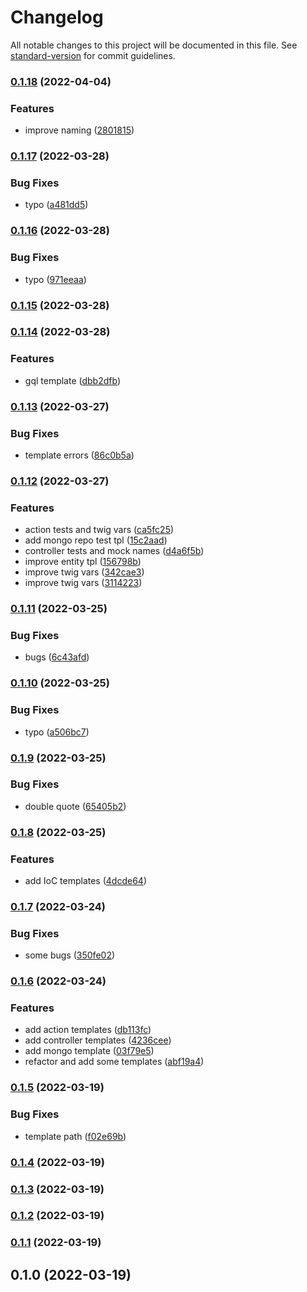 # Changelog

All notable changes to this project will be documented in this file. See [standard-version](https://github.com/conventional-changelog/standard-version) for commit guidelines.

### [0.1.18](https://github.com/powerkernel/node-crud-gen/compare/v0.1.17...v0.1.18) (2022-04-04)


### Features

* improve naming ([2801815](https://github.com/powerkernel/node-crud-gen/commit/28018156c6dd12c47efbbd01ede02a54b71123de))

### [0.1.17](https://github.com/powerkernel/node-crud-gen/compare/v0.1.16...v0.1.17) (2022-03-28)


### Bug Fixes

* typo ([a481dd5](https://github.com/powerkernel/node-crud-gen/commit/a481dd5843c437f2bf99097a4adac292b6a217f8))

### [0.1.16](https://github.com/powerkernel/node-crud-gen/compare/v0.1.15...v0.1.16) (2022-03-28)


### Bug Fixes

* typo ([971eeaa](https://github.com/powerkernel/node-crud-gen/commit/971eeaacf5d40675c8c27fb069a9d952a2d79023))

### [0.1.15](https://github.com/powerkernel/node-crud-gen/compare/v0.1.14...v0.1.15) (2022-03-28)

### [0.1.14](https://github.com/powerkernel/node-crud-gen/compare/v0.1.13...v0.1.14) (2022-03-28)


### Features

* gql template ([dbb2dfb](https://github.com/powerkernel/node-crud-gen/commit/dbb2dfb7cf9bf54d827acce3b03c0bb5843aba0c))

### [0.1.13](https://github.com/powerkernel/node-crud-gen/compare/v0.1.12...v0.1.13) (2022-03-27)


### Bug Fixes

* template errors ([86c0b5a](https://github.com/powerkernel/node-crud-gen/commit/86c0b5a95458fd876054b34a92464a850d915260))

### [0.1.12](https://github.com/powerkernel/node-crud-gen/compare/v0.1.11...v0.1.12) (2022-03-27)


### Features

* action tests and twig vars ([ca5fc25](https://github.com/powerkernel/node-crud-gen/commit/ca5fc25745e650996f12ff19457ef6d1ef121ec1))
* add mongo repo test tpl ([15c2aad](https://github.com/powerkernel/node-crud-gen/commit/15c2aadf1d930521343d0aace88d291b27181426))
* controller tests and mock names ([d4a6f5b](https://github.com/powerkernel/node-crud-gen/commit/d4a6f5b50348c3f43402010ac64562bd25fd84a5))
* improve entity tpl ([156798b](https://github.com/powerkernel/node-crud-gen/commit/156798bb31ca59a56688d269c466a80c19e2485c))
* improve twig vars ([342cae3](https://github.com/powerkernel/node-crud-gen/commit/342cae39f876a71d80376ad6aed56ffe4ba86fd8))
* improve twig vars ([3114223](https://github.com/powerkernel/node-crud-gen/commit/3114223896a074406725219b845c376a976f8ec2))

### [0.1.11](https://github.com/powerkernel/node-crud-gen/compare/v0.1.10...v0.1.11) (2022-03-25)


### Bug Fixes

* bugs ([6c43afd](https://github.com/powerkernel/node-crud-gen/commit/6c43afd8bfe90b76a9095d63567c6b62023168f0))

### [0.1.10](https://github.com/powerkernel/node-crud-gen/compare/v0.1.9...v0.1.10) (2022-03-25)


### Bug Fixes

* typo ([a506bc7](https://github.com/powerkernel/node-crud-gen/commit/a506bc7fc7147bf7f115b87d0c570ceaba0ad4f8))

### [0.1.9](https://github.com/powerkernel/node-crud-gen/compare/v0.1.8...v0.1.9) (2022-03-25)


### Bug Fixes

* double quote ([65405b2](https://github.com/powerkernel/node-crud-gen/commit/65405b2c48cda032c5953662383b188017bf4220))

### [0.1.8](https://github.com/powerkernel/node-crud-gen/compare/v0.1.7...v0.1.8) (2022-03-25)


### Features

* add IoC templates ([4dcde64](https://github.com/powerkernel/node-crud-gen/commit/4dcde64813bbfbe26a7e4fcea60855343e588105))

### [0.1.7](https://github.com/powerkernel/node-crud-gen/compare/v0.1.6...v0.1.7) (2022-03-24)


### Bug Fixes

* some bugs ([350fe02](https://github.com/powerkernel/node-crud-gen/commit/350fe021288a772dde9d6a70a5bf1ae0f80835cb))

### [0.1.6](https://github.com/powerkernel/node-crud-gen/compare/v0.1.5...v0.1.6) (2022-03-24)


### Features

* add action templates ([db113fc](https://github.com/powerkernel/node-crud-gen/commit/db113fc6e5ac2fcc0c878e9251bb8460cd0b8a13))
* add controller templates ([4236cee](https://github.com/powerkernel/node-crud-gen/commit/4236cee9d0f04d2db05a6eae0841ba61f83d9c93))
* add mongo template ([03f79e5](https://github.com/powerkernel/node-crud-gen/commit/03f79e5a7f2507b3cff60c95a648f7941ce68de8))
* refactor and add some templates ([abf19a4](https://github.com/powerkernel/node-crud-gen/commit/abf19a4ff397409b5f7f2c5ac15ae654434b8435))

### [0.1.5](https://github.com/powerkernel/node-crud-gen/compare/v0.1.4...v0.1.5) (2022-03-19)


### Bug Fixes

* template path ([f02e69b](https://github.com/powerkernel/node-crud-gen/commit/f02e69b7f06b36b62be25ec6e7ef00fbf29b20f6))

### [0.1.4](https://github.com/powerkernel/node-crud-gen/compare/v0.1.3...v0.1.4) (2022-03-19)

### [0.1.3](https://github.com/powerkernel/node-crud-gen/compare/v0.1.2...v0.1.3) (2022-03-19)

### [0.1.2](https://github.com/powerkernel/node-crud-gen/compare/v0.1.1...v0.1.2) (2022-03-19)

### [0.1.1](https://github.com/powerkernel/node-crud-gen/compare/v0.1.0...v0.1.1) (2022-03-19)

## 0.1.0 (2022-03-19)
